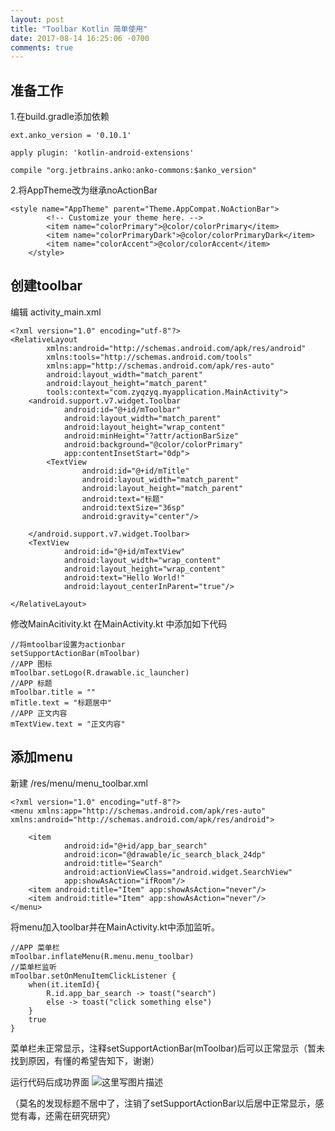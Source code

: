 ```yaml
---
layout: post
title: "Toolbar Kotlin 简单使用"
date: 2017-08-14 16:25:06 -0700
comments: true
---
```

## 准备工作 ##
1.在build.gradle添加依赖

```
ext.anko_version = '0.10.1'
```

```
apply plugin: 'kotlin-android-extensions'
```

```
compile "org.jetbrains.anko:anko-commons:$anko_version"
```

2.将AppTheme改为继承noActionBar

```
<style name="AppTheme" parent="Theme.AppCompat.NoActionBar">
        <!-- Customize your theme here. -->
        <item name="colorPrimary">@color/colorPrimary</item>
        <item name="colorPrimaryDark">@color/colorPrimaryDark</item>
        <item name="colorAccent">@color/colorAccent</item>
    </style>
```

## 创建toolbar 
编辑 activity_main.xml

```
<?xml version="1.0" encoding="utf-8"?>
<RelativeLayout
        xmlns:android="http://schemas.android.com/apk/res/android"
        xmlns:tools="http://schemas.android.com/tools"
        xmlns:app="http://schemas.android.com/apk/res-auto"
        android:layout_width="match_parent"
        android:layout_height="match_parent"
        tools:context="com.zyqzyq.myapplication.MainActivity">
    <android.support.v7.widget.Toolbar
		    android:id="@+id/mToolbar"
            android:layout_width="match_parent"
            android:layout_height="wrap_content"
            android:minHeight="?attr/actionBarSize"
            android:background="@color/colorPrimary"
            app:contentInsetStart="0dp">
        <TextView
                android:id="@+id/mTitle"
                android:layout_width="match_parent"
                android:layout_height="match_parent"
                android:text="标题"
                android:textSize="36sp"
                android:gravity="center"/>

    </android.support.v7.widget.Toolbar>
    <TextView
            android:id="@+id/mTextView"
            android:layout_width="wrap_content"
            android:layout_height="wrap_content"
            android:text="Hello World!"
            android:layout_centerInParent="true"/>

</RelativeLayout>

```
 修改MainAcitivity.kt
 在MainActivity.kt 中添加如下代码
 

```
//将mtoolbar设置为actionbar
setSupportActionBar(mToolbar)
//APP 图标
mToolbar.setLogo(R.drawable.ic_launcher)
//APP 标题
mToolbar.title = ""
mTitle.text = "标题居中"
//APP 正文内容
mTextView.text = "正文内容"
```
	 
## 添加menu ##
新建 /res/menu/menu_toolbar.xml

```
<?xml version="1.0" encoding="utf-8"?>
<menu xmlns:app="http://schemas.android.com/apk/res-auto" xmlns:android="http://schemas.android.com/apk/res/android">

    <item
            android:id="@+id/app_bar_search"
            android:icon="@drawable/ic_search_black_24dp"
            android:title="Search" 
            android:actionViewClass="android.widget.SearchView" 
            app:showAsAction="ifRoom"/>
    <item android:title="Item" app:showAsAction="never"/>
    <item android:title="Item" app:showAsAction="never"/>
</menu>
```
将menu加入toolbar并在MainActivity.kt中添加监听。

```
//APP 菜单栏
mToolbar.inflateMenu(R.menu.menu_toolbar)
//菜单栏监听
mToolbar.setOnMenuItemClickListener {
    when(it.itemId){
        R.id.app_bar_search -> toast("search")
        else -> toast("click something else")
    }
    true
}
```
菜单栏未正常显示，注释setSupportActionBar(mToolbar)后可以正常显示（暂未找到原因，有懂的希望告知下，谢谢）

运行代码后成功界面
![这里写图片描述](http://img.blog.csdn.net/20170814100716932?watermark/2/text/aHR0cDovL2Jsb2cuY3Nkbi5uZXQvcXFfMzI3ODMzNTM=/font/5a6L5L2T/fontsize/400/fill/I0JBQkFCMA==/dissolve/70/gravity/SouthEast)

（莫名的发现标题不居中了，注销了setSupportActionBar以后居中正常显示，感觉有毒，还需在研究研究）
